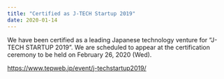 ```yaml
---
title: "Certified as J-TECH Startup 2019"
date: 2020-01-14
---
```


We have been certified as a leading Japanese technology venture for “J-TECH STARTUP 2019”. We are scheduled to appear at the certification ceremony to be held on February 26, 2020 (Wed).

https://www.tepweb.jp/event/j-techstartup2019/  